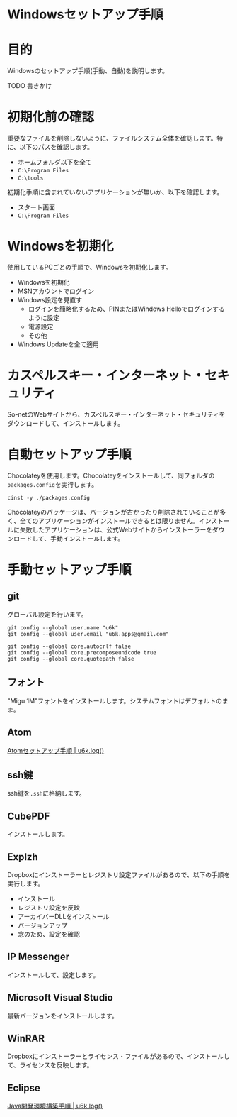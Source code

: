 Windowsセットアップ手順
===

# 目的

Windowsのセットアップ手順(手動、自動)を説明します。

TODO 書きかけ

# 初期化前の確認

重要なファイルを削除しないように、ファイルシステム全体を確認します。特に、以下のパスを確認します。

* ホームフォルダ以下を全て
* `C:\Program Files`
* `C:\tools`

初期化手順に含まれていないアプリケーションが無いか、以下を確認します。

* スタート画面
* `C:\Program Files`

# Windowsを初期化

使用しているPCごとの手順で、Windowsを初期化します。

* Windowsを初期化
* MSNアカウントでログイン
* Windows設定を見直す
    * ログインを簡略化するため、PINまたはWindows Helloでログインするように設定
    * 電源設定
    * その他
* Windows Updateを全て適用

# カスペルスキー・インターネット・セキュリティ

So-netのWebサイトから、カスペルスキー・インターネット・セキュリティをダウンロードして、インストールします。

# 自動セットアップ手順

Chocolateyを使用します。Chocolateyをインストールして、同フォルダの`packages.config`を実行します。

```
cinst -y ./packages.config
```

Chocolateyのパッケージは、バージョンが古かったり削除されていることが多く、全てのアプリケーションがインストールできるとは限りません。インストールに失敗したアプリケーションは、公式Webサイトからインストーラーをダウンロードして、手動インストールします。

# 手動セットアップ手順

## git

グローバル設定を行います。

```
git config --global user.name "u6k"
git config --global user.email "u6k.apps@gmail.com"

git config --global core.autocrlf false
git config --global core.precomposeunicode true
git config --global core.quotepath false
```

## フォント

"Migu 1M"フォントをインストールします。システムフォントはデフォルトのまま。

## Atom

[Atomセットアップ手順 | u6k.log()](http://blog.u6k.me/2015/12/atom-setup.html)

## ssh鍵

ssh鍵を`.ssh`に格納します。

## CubePDF

インストールします。

## Explzh

Dropboxにインストーラーとレジストリ設定ファイルがあるので、以下の手順を実行します。

* インストール
* レジストリ設定を反映
* アーカイバーDLLをインストール
* バージョンアップ
* 念のため、設定を確認

## IP Messenger

インストールして、設定します。

## Microsoft Visual Studio

最新バージョンをインストールします。

## WinRAR

Dropboxにインストーラーとライセンス・ファイルがあるので、インストールして、ライセンスを反映します。

## Eclipse

[Java開発環境構築手順 | u6k.log()](http://blog.u6k.me/2012/10/java.html)
